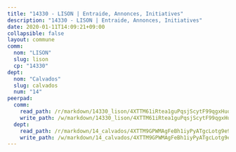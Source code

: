 ```yaml
---
title: "14330 - LISON | Entraide, Annonces, Initiatives"
description: "14330 - LISON | Entraide, Annonces, Initiatives"
date: 2020-01-11T14:09:21+09:00
collapsible: false
layout: commune
comm:
  nom: "LISON"
  slug: lison
  cp: "14330"
dept:
  nom: "Calvados"
  slug: calvados
  num: "14"
peerpad:
  comm:
    read_path: /r/markdown/14330_lison/4XTTM61iRtea1guPqsjScytF99qgxHuoUSwVEe9x96oddcnei
    write_path: /w/markdown/14330_lison/4XTTM61iRtea1guPqsjScytF99qgxHuoUSwVEe9x96oddcnei-K3TgULfDmUMqGpQrQZ79gKBhdAYoZMNi1i9Ad2hZ92NFhVfgA2bVkKnGQaTNpQ6FY5uX5CNTB4GCHEzUwK7RiVtgEYowRzsPw4zT5RZXgRjpCmyDMwSmkg1A1XzsQBWmPo226MQS
  dept:
    read_path: /r/markdown/14_calvados/4XTTM9GPWMAgFeBh1iyPyATgcLotg9e9APJpQBEyY3RZiUwJ6
    write_path: /w/markdown/14_calvados/4XTTM9GPWMAgFeBh1iyPyATgcLotg9e9APJpQBEyY3RZiUwJ6-K3TgUXWJAT2cYJ9ZstQphkkm2za8um5GwwXsivqaDFTgbhMDcHaRXnT3h69szAqCyvWcFfDim5fkwc6CXdUtyvPpirbD1TPAb6xCxpPN6dR3zzDRe29YehQYbhZdjvZYkgztJYvi
---
```


